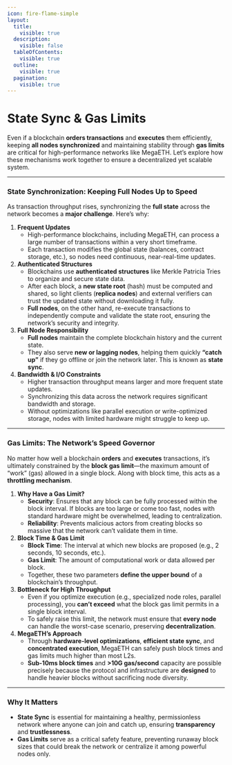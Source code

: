 ```yaml
---
icon: fire-flame-simple
layout:
  title:
    visible: true
  description:
    visible: false
  tableOfContents:
    visible: true
  outline:
    visible: true
  pagination:
    visible: true
---
```


# State Sync & Gas Limits

Even if a blockchain **orders transactions** and **executes** them efficiently, keeping **all nodes synchronized** and maintaining stability through **gas limits** are critical for high-performance networks like MegaETH. Let’s explore how these mechanisms work together to ensure a decentralized yet scalable system.

***

### State Synchronization: Keeping Full Nodes Up to Speed

As transaction throughput rises, synchronizing the **full state** across the network becomes a **major challenge**. Here’s why:

1. **Frequent Updates**
   * High-performance blockchains, including MegaETH, can process a large number of transactions within a very short timeframe.
   * Each transaction modifies the global state (balances, contract storage, etc.), so nodes need continuous, near-real-time updates.
2. **Authenticated Structures**
   * Blockchains use **authenticated structures** like Merkle Patricia Tries to organize and secure state data.
   * After each block, a **new state root** (hash) must be computed and shared, so light clients (**replica nodes**) and external verifiers can trust the updated state without downloading it fully.
   * **Full nodes**, on the other hand, re-execute transactions to independently compute and validate the state root, ensuring the network’s security and integrity.
3. **Full Node Responsibility**
   * **Full nodes** maintain the complete blockchain history and the current state.
   * They also serve **new or lagging nodes**, helping them quickly **“catch up”** if they go offline or join the network later. This is known as **state sync**.
4. **Bandwidth & I/O Constraints**
   * Higher transaction throughput means larger and more frequent state updates.
   * Synchronizing this data across the network requires significant bandwidth and storage.
   * Without optimizations like parallel execution or write-optimized storage, nodes with limited hardware might struggle to keep up.

***

### Gas Limits: The Network’s Speed Governor

No matter how well a blockchain **orders** and **executes** transactions, it’s ultimately constrained by the **block gas limit**—the maximum amount of “work” (gas) allowed in a single block. Along with block time, this acts as a **throttling mechanism**.

1. **Why Have a Gas Limit?**
   * **Security**: Ensures that any block can be fully processed within the block interval. If blocks are too large or come too fast, nodes with standard hardware might be overwhelmed, leading to centralization.
   * **Reliability**: Prevents malicious actors from creating blocks so massive that the network can’t validate them in time.
2. **Block Time & Gas Limit**
   * **Block Time**: The interval at which new blocks are proposed (e.g., 2 seconds, 10 seconds, etc.).
   * **Gas Limit**: The amount of computational work or data allowed per block.
   * Together, these two parameters **define the upper bound** of a blockchain’s throughput.
3. **Bottleneck for High Throughput**
   * Even if you optimize execution (e.g., specialized node roles, parallel processing), you **can’t exceed** what the block gas limit permits in a single block interval.
   * To safely raise this limit, the network must ensure that **every node** can handle the worst-case scenario, preserving **decentralization**.
4. **MegaETH’s Approach**
   * Through **hardware-level optimizations**, **efficient state sync**, and **concentrated execution**, MegaETH can safely push block times and gas limits much higher than most L2s.
   * **Sub-10ms block times** and **>10G gas/second** capacity are possible precisely because the protocol and infrastructure are **designed** to handle heavier blocks without sacrificing node diversity.

***

### Why It Matters

* **State Sync** is essential for maintaining a healthy, permissionless network where anyone can join and catch up, ensuring **transparency** and **trustlessness**.
* **Gas Limits** serve as a critical safety feature, preventing runaway block sizes that could break the network or centralize it among powerful nodes only.
